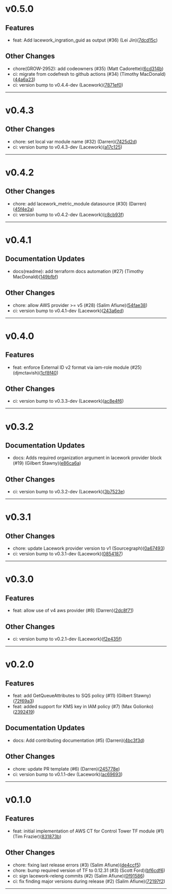 # v0.5.0

## Features
* feat: Add lacework_ingration_guid as output (#36) (Lei Jin)([7dcd15c](https://github.com/lacework/terraform-aws-cloudtrail-controltower/commit/7dcd15cd31c47a03cba6a6f13323c5e0668f04c2))
## Other Changes
* chore(GROW-2952): add codeowners (#35) (Matt Cadorette)([6cd314b](https://github.com/lacework/terraform-aws-cloudtrail-controltower/commit/6cd314bd3c64b1aa5163cf6f38c77a007c071bcb))
* ci: migrate from codefresh to github actions (#34) (Timothy MacDonald)([44a6a23](https://github.com/lacework/terraform-aws-cloudtrail-controltower/commit/44a6a23f797ce710d0c8b97e28570bea25f24bd2))
* ci: version bump to v0.4.4-dev (Lacework)([7871ef0](https://github.com/lacework/terraform-aws-cloudtrail-controltower/commit/7871ef01acee4ad3ecfd44acbaa4748bd065771e))
---
# v0.4.3

## Other Changes
* chore: set local var module name (#32) (Darren)([7425d2d](https://github.com/lacework/terraform-aws-cloudtrail-controltower/commit/7425d2d09fb82c5402a42969c73308f6657dba9e))
* ci: version bump to v0.4.3-dev (Lacework)([a17c125](https://github.com/lacework/terraform-aws-cloudtrail-controltower/commit/a17c12582208f8ac541693a24362c3aead5254ec))
---
# v0.4.2

## Other Changes
* chore: add lacework_metric_module datasource (#30) (Darren)([45f4e2a](https://github.com/lacework/terraform-aws-cloudtrail-controltower/commit/45f4e2ac101e35329a6beb07cdf43d8e89c0c717))
* ci: version bump to v0.4.2-dev (Lacework)([c8cb93f](https://github.com/lacework/terraform-aws-cloudtrail-controltower/commit/c8cb93f58c21b124252e87e7d0c005614b852bca))
---
# v0.4.1

## Documentation Updates
* docs(readme): add terraform docs automation (#27) (Timothy MacDonald)([149bfbf](https://github.com/lacework/terraform-aws-cloudtrail-controltower/commit/149bfbfce9fe943f86a83ed2c0258e0a0ca378d8))
## Other Changes
* chore: allow AWS provider >= v5 (#28) (Salim Afiune)([54fae38](https://github.com/lacework/terraform-aws-cloudtrail-controltower/commit/54fae38e51e1949b365a420469e9932330b7eb59))
* ci: version bump to v0.4.1-dev (Lacework)([243a6ed](https://github.com/lacework/terraform-aws-cloudtrail-controltower/commit/243a6ed66cc61f87396a582aa94883a06137797f))
---
# v0.4.0

## Features
* feat: enforce External ID v2 format via iam-role module (#25) (djmctavish)([1cf8f40](https://github.com/lacework/terraform-aws-cloudtrail-controltower/commit/1cf8f4080954ee0545e8a624a26fc359a2fdd454))
## Other Changes
* ci: version bump to v0.3.3-dev (Lacework)([ac8e4f6](https://github.com/lacework/terraform-aws-cloudtrail-controltower/commit/ac8e4f66de63040f7a4a34739aadbf922a026110))
---
# v0.3.2

## Documentation Updates
* docs: Adds required organization argument in lacework provider block (#19) (Gilbert Stawny)([e86ca6a](https://github.com/lacework/terraform-aws-cloudtrail-controltower/commit/e86ca6a70e60413088ae15a6753666aa6d7c1111))
## Other Changes
* ci: version bump to v0.3.2-dev (Lacework)([3b7523e](https://github.com/lacework/terraform-aws-cloudtrail-controltower/commit/3b7523e7e0c0623fcaea10256b59e53b6ba32be6))
---
# v0.3.1

## Other Changes
* chore: update Lacework provider version to v1 (Sourcegraph)([0a67493](https://github.com/lacework/terraform-aws-cloudtrail-controltower/commit/0a674939dd45032be8e425f47389118fa9685c56))
* ci: version bump to v0.3.1-dev (Lacework)([0854187](https://github.com/lacework/terraform-aws-cloudtrail-controltower/commit/0854187344129c315ff4c747a6c759b0d6fcf0c4))
---
# v0.3.0

## Features
* feat: allow use of v4 aws provider (#8) (Darren)([2dc8f71](https://github.com/lacework/terraform-aws-cloudtrail-controltower/commit/2dc8f719370707aac8be475aefee25c1f795591b))
## Other Changes
* ci: version bump to v0.2.1-dev (Lacework)([f2e435f](https://github.com/lacework/terraform-aws-cloudtrail-controltower/commit/f2e435f81280ba79af08e27c9e19517966064728))
---
# v0.2.0

## Features
* feat: add GetQueueAttributes to SQS policy (#11) (Gilbert Stawny)([72f69a3](https://github.com/lacework/terraform-aws-cloudtrail-controltower/commit/72f69a33c4ac7763d9a57a2411da66e41404d68f))
* feat: added support for KMS key in IAM policy (#7) (Max Golionko)([2392419](https://github.com/lacework/terraform-aws-cloudtrail-controltower/commit/2392419ebd8fbfa2262deff44ea174f5e6919059))
## Documentation Updates
* docs: Add contributing documentation (#5) (Darren)([4bc3f3d](https://github.com/lacework/terraform-aws-cloudtrail-controltower/commit/4bc3f3d6a0c62e8c1ed95e3dade8cb998cf949de))
## Other Changes
* chore: update PR template (#6) (Darren)([245778e](https://github.com/lacework/terraform-aws-cloudtrail-controltower/commit/245778e2cb812a36832961330605f68b826e1af5))
* ci: version bump to v0.1.1-dev (Lacework)([ac69693](https://github.com/lacework/terraform-aws-cloudtrail-controltower/commit/ac696932b9ea302f7252c460dd6f2098be2cb83c))
---
# v0.1.0

## Features
* feat: initial implementation of AWS CT for Control Tower TF module (#1) (Tim Frazier)([831873b](https://github.com/lacework/terraform-aws-cloudtrail-controltower/commit/831873b9e944b3d3ca16b19b8c0f00593c023bd6))
## Other Changes
* chore: fixing last release errors (#3) (Salim Afiune)([de4ccf5](https://github.com/lacework/terraform-aws-cloudtrail-controltower/commit/de4ccf527c4924dc16ca57d62051a2fea99b829c))
* chore: bump required version of TF to 0.12.31 (#3) (Scott Ford)([bf6cdf6](https://github.com/lacework/terraform-aws-cloudtrail-controltower/commit/bf6cdf68a271cc49560dd66bb60fd590b0b1328c))
* ci: sign lacework-releng commits (#2) (Salim Afiune)([0f91586](https://github.com/lacework/terraform-aws-cloudtrail-controltower/commit/0f915863e880a4ee9aa6a6097707ff585ca712ac))
* ci: fix finding major versions during release (#2) (Salim Afiune)([72197f2](https://github.com/lacework/terraform-aws-cloudtrail-controltower/commit/72197f2f20bf5d67710a2bc2d38d4844427e6d77))
---
